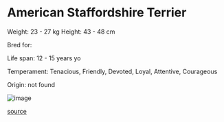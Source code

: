 # American Staffordshire Terrier

Weight: 23 - 27 kg
Height: 43 - 48 cm

Bred for: 

Life span: 12 - 15 years yo

Temperament: Tenacious, Friendly, Devoted, Loyal, Attentive, Courageous

Origin: not found

![image](https://cdn2.thedogapi.com/images/rJIakgc4m_1280.jpg)

[source](https://api.thedogapi.com/v1/breeds/16)
